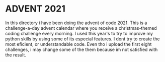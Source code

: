 # ADVENT 2021

In this directory i have been doing the advent of code 2021. This is a challenge-a-day advent calendar where you receive a christmas-themed coding challenge every morning. I used this year's to try to improve my python skills by using some of its especial features.
I dont try to create the most eficient, or understandable code. Even tho i upload the first eight challenges, i may change some of the them because im not satisfied with the result.